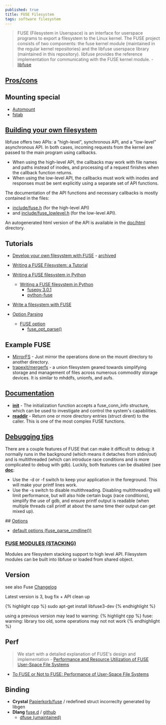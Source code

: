 ```yaml
---
published: true
title: FUSE Filesystem
tags: software filesystem
---
```

> FUSE (Filesystem in Userspace) is an interface for userspace programs to export a filesystem to the Linux kernel. The FUSE project consists of two components: the fuse kernel module (maintained in the regular kernel repositories) and the libfuse userspace library (maintained in this repository). libfuse provides the reference implementation for communicating with the FUSE kernel module. - [libfuse](https://github.com/libfuse/libfuse)

## [Pros/cons](https://unix.stackexchange.com/a/4170/192991)

## Mounting special
- [Automount](https://www.linux.com/news/automounting-fuse-filesystems/)
- [fstab](https://stackoverflow.com/questions/1554178/how-to-register-fuse-filesystem-type-with-mount8-and-fstab)

## [Building your own filesystem](https://github.com/libfuse/libfuse/#building-your-own-filesystem)

libfuse offers two APIs: a "high-level", synchronous API, and a "low-level" asynchronous API. In both cases, incoming requests from the kernel are passed to the main program using callbacks. 
- When using the high-level API, the callbacks may work with file names and paths instead of inodes, and processing of a request finishes when the callback function returns. 
- When using the low-level API, the callbacks must work with inodes and responses must be sent explicitly using a separate set of API functions.

The documentation of the API functions and necessary callbacks is mostly contained in the files:
- [include/fuse.h](https://github.com/libfuse/libfuse/blob/master/include/fuse.h) (for the high-level API)
- and [include/fuse_lowlevel.h](https://github.com/libfuse/libfuse/blob/master/include/fuse_lowlevel.h) (for the low-level API). 

An autogenerated html version of the API is available in the [doc/html](http://libfuse.github.io/doxygen) directory. 

## Tutorials
- [Develop your own filesystem with FUSE](https://developer.ibm.com/technologies/linux/articles/l-fuse/) - [archived](https://web.archive.org/web/20180216233455/https://www.ibm.com/developerworks/linux/library/l-fuse/)
- [Writing a FUSE Filesystem: a Tutorial](https://www.cs.nmsu.edu/~pfeiffer/fuse-tutorial/)
- [Writing a FUSE filesystem in Python](http://thepythoncorner.com/dev/writing-a-fuse-filesystem-in-python/)
	- [Writing a FUSE filesystem in Python](https://www.stavros.io/posts/python-fuse-filesystem/)
    	- [fusepy 3.0.1 ](https://pypi.org/project/fusepy/)
    	- [python-fuse](https://github.com/libfuse/python-fuse)
- [Write a filesystem with FUSE](https://engineering.facile.it/blog/eng/write-filesystem-fuse/)

- [Option Parsing](https://github.com/libfuse/libfuse/wiki/Option-Parsing)
	- [FUSE option](https://man.openbsd.org/FUSE_ARGS_INIT.3)
		- [fuse_opt_parse()](https://libfuse.github.io/doxygen/fuse__opt_8h.html#a539ef1f571c34f516c60c4cbe2901c0e)

## Example FUSE
- [MirrorFS](https://github.com/Manel18/MirrorFS) - Just mirror the operations done on the mount directory to another directory.
- [trapexit/mergerfs](https://github.com/trapexit/mergerfs) - a union filesystem geared towards simplifying storage and management of files across numerous commodity storage devices. It is similar to mhddfs, unionfs, and aufs.

## [Documentation]((https://www.cs.hmc.edu/~geoff/classes/hmc.cs137.202001/homework/fuse/fuse_doc.html))
- [**init**](https://www.cs.hmc.edu/~geoff/classes/hmc.cs137.202001/homework/fuse/fuse_doc.html#init-args) - The initialization function accepts a fuse_conn_info structure, which can be used to investigate and control the system's capabilities.
- [**readdir**](https://www.cs.hmc.edu/~geoff/classes/hmc.cs137.202001/homework/fuse/fuse_doc.html#readdir-details) - Return one or more directory entries (struct dirent) to the caller. This is one of the most complex FUSE functions.

## [Debugging tips](https://stackoverflow.com/a/15443069/51386)
There are a couple features of FUSE that can make it difficult to debug: it normally runs in the background (which means it detaches from stdin/out) and is multithreaded (which can introduce race conditions and is more complicated to debug with gdb). Luckily, both features can be disabled (see [**doc**](https://www.cs.hmc.edu/~geoff/classes/hmc.cs137.202001/homework/fuse/fuse_doc.html):
- Use the -d or -f switch to keep your application in the foreground. This will make your printf lines work.
- Use the -s switch to disable multithreading. Disabling multithreading will limit performance, but will also hide certain bugs (race conditions), simplify the use of gdb, and ensure printf output is readable (when multiple threads call printf at about the same time their output can get mixed up).

## [Options](http://manpages.ubuntu.com/manpages/precise/man8/mount.fuse.8.html#options)
- [default options (fuse_parse_cmdline())](https://man.openbsd.org/fuse_parse_cmdline.3#fuse_parse_cmdline)

### [FUSE MODULES (STACKING)](http://manpages.ubuntu.com/manpages/precise/man8/mount.fuse.8.html#fuse%20modules%20(stacking))

Modules are filesystem stacking support to high level API. Filesystem modules can be built into libfuse or loaded from shared object.

## Version
see also Fuse [Changelog](https://github.com/libfuse/libfuse/blob/master/ChangeLog.rst)

Latest version is 3, bug fix + API clean up

{% highlight cpp %}
sudo apt-get install libfuse3-dev
{% endhighlight %}

using a previous version may lead to warning:
{% highlight cpp %}
fuse: warning: library too old, some operations may not not work
{% endhighlight %}

## Perf
 
> We start with a detailed explanation of FUSE's design and implementation - [Performance and Resource Utilization of FUSE User-Space File Systems](https://dl.acm.org/doi/fullHtml/10.1145/3310148)

- [To FUSE or Not to FUSE: Performance of  User-Space File Systems](https://www.usenix.org/system/files/conference/fast17/fast17-vangoor.pdf)

## Binding
- **Crystal** [Papierkorb/fuse](https://github.com/aljelly/fuse) / redefined struct incorreclty generated by libgen
- **Dlang** [fuse.d](https://code.dlang.org/packages/fuse-d) / [github](https://github.com/seeseemelk/fuse-d) 
	- [dfuse (umaintained)](https://github.com/dlang-community/dfuse)
